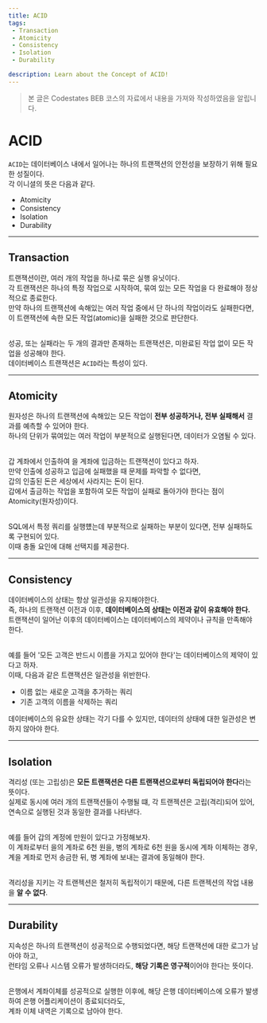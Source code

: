 ```yaml
---
title: ACID
tags: 
 - Transaction
 - Atomicity
 - Consistency
 - Isolation
 - Durability

description: Learn about the Concept of ACID!
---
```


> 본 글은 Codestates BEB 코스의 자료에서 내용을 가져와 작성하였음을 알립니다.  

<!-- {% include alert.html type="danger" title="Warning!" content="이 문서는 아직 미완성 문서입니다." %} -->

# ACID
`ACID`는 데이터베이스 내에서 일어나는 하나의 트랜잭션의 안전성을 보장하기 위해 필요한 성질이다.  
각 이니셜의 뜻은 다음과 같다.  

- Atomicity
- Consistency
- Isolation
- Durability  

---  

## Transaction
트랜잭션이란, 여러 개의 작업을 하나로 묶은 실행 유닛이다.  
각 트랜잭션은 하나의 특정 작업으로 시작하여, 묶여 있는 모든 작업을 다 완료해야 정상적으로 종료한다.  
만약 하나의 트랜잭션에 속해있는 여러 작업 중에서 단 하나의 작업이라도 실패한다면,  
이 트랜잭션에 속한 모든 작업(atomic)을 실패한 것으로 판단한다.  
<br>  

성공, 또는 실패라는 두 개의 결과만 존재하는 트랜잭션은, 미완료된 작업 없이 모든 작업을 성공해야 한다.  
데이터베이스 트랜잭션은 `ACID`라는 특성이 있다.  

---  

## Atomicity
원자성은 하나의 트랜잭션에 속해있는 모든 작업이 **전부 성공하거나, 전부 실패해서** 결과를 예측할 수 있어야 한다.  
하나의 단위가 묶여있는 여러 작업이 부분적으로 실행된다면, 데이터가 오염될 수 있다.  
<br>  

갑 계좌에서 인출하여 을 계좌에 입금하는 트랜잭션이 있다고 하자.  
만약 인출에 성공하고 입금에 실패했을 때 문제를 파악할 수 없다면,  
갑의 인출된 돈은 세상에서 사라지는 돈이 된다.  
갑에서 출금하는 작업을 포함하여 모든 작업이 실패로 돌아가야 한다는 점이 Atomicity(원자성)이다.  
<br>  

SQL에서 특정 쿼리를 실행헀는데 부분적으로 실패하는 부분이 있다면, 전부 실패하도록 구현되어 있다.  
이때 충돌 요인에 대해 선택지를 제공한다.  

---  

## Consistency
데이터베이스의 상태는 항상 일관성을 유지해야한다.  
즉, 하나의 트랜잭션 이전과 이후, **데이터베이스의 상태는 이전과 같이 유효해야 한다.**  
트랜잭션이 일어난 이후의 데이터베이스는 데이터베이스의 제약이나 규칙을 만족해야한다.  
<br>  

예를 들어 '모든 고객은 반드시 이름을 가지고 있어야 한다'는 데이터베이스의 제약이 있다고 하자.  
이때, 다음과 같은 트랜잭션은 일관성을 위반한다.  

- 이름 없는 새로운 고객을 추가하는 쿼리
- 기존 고객의 이름을 삭제하는 쿼리  

데이터베이스의 유요한 상태는 각기 다를 수 있지만, 데이터의 상태에 대한 일관성은 변하지 않아야 한다.  

---  

## Isolation
격리성 (또는 고립성)은 **모든 트랜잭션은 다른 트랜잭션으로부터 독립되어야 한다**라는 뜻이다.  
실제로 동시에 여러 개의 트랜잭션들이 수행될 떄, 각 트랜젝션은 고립(격리)되어 있어, 연속으로 실행된 것과 동일한 결과를 나타낸다.  
<br>  

예를 들어 갑의 계정에 만원이 있다고 가정해보자.  
이 계좌로부터 을의 계좌로 6천 원을, 병의 계좌로 6천 원을 동시에 계좌 이체하는 경우,  
계을 계좌로 먼저 송금한 뒤, 병 계좌에 보내는 결과에 동일해야 한다.  
<br>  

격리성을 지키는 각 트랜젝션은 철저히 독립적이기 때문에, 다른 트랜젝션의 작업 내용을 **알 수 없다**.  

---  

## Durability
지속성은 하나의 트랜잭션이 성공적으로 수행되었다면, 해당 트랜잭션에 대한 로그가 남아야 하고,  
런타임 오류나 시스템 오류가 발생하더라도, **해당 기록은 영구적**이어야 한다는 뜻이다.  
<br>  

은행에서 계좌이체를 성공적으로 실행한 이후에, 해당 은행 데이터베이스에 오류가 발생하여 은행 어플리케이션이 종료되더라도,  
계좌 이체 내역은 기록으로 남아야 한다.  